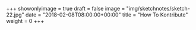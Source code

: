 +++
showonlyimage = true
draft = false
image = "img/sketchnotes/sketch-22.jpg"
date = "2018-02-08T08:00:00+00:00"
title = "How To Kontribute"
weight = 0
+++

